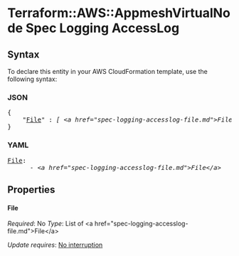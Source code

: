 # Terraform::AWS::AppmeshVirtualNode Spec Logging AccessLog

## Syntax

To declare this entity in your AWS CloudFormation template, use the following syntax:

### JSON

<pre>
{
    "<a href="#file" title="File">File</a>" : <i>[ &lt;a href=&#34;spec-logging-accesslog-file.md&#34;&gt;File&lt;/a&gt;, ... ]</i>
}
</pre>

### YAML

<pre>
<a href="#file" title="File">File</a>: <i>
      - &lt;a href=&#34;spec-logging-accesslog-file.md&#34;&gt;File&lt;/a&gt;</i>
</pre>

## Properties

#### File

_Required_: No
_Type_: List of &lt;a href=&#34;spec-logging-accesslog-file.md&#34;&gt;File&lt;/a&gt;

_Update requires_: [No interruption](https://docs.aws.amazon.com/AWSCloudFormation/latest/UserGuide/using-cfn-updating-stacks-update-behaviors.html#update-no-interrupt)

